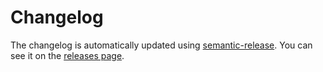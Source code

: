 # Changelog

The changelog is automatically updated using [semantic-release](https://github.com/semantic-release/semantic-release). You can see it on the [releases page](https://github.com/Widen/i18next-async-backend/releases).
